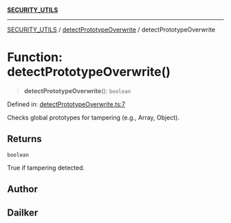 [**SECURITY_UTILS**](../../README.md)

***

[SECURITY_UTILS](../../README.md) / [detectPrototypeOverwrite](../README.md) / detectPrototypeOverwrite

# Function: detectPrototypeOverwrite()

> **detectPrototypeOverwrite**(): `boolean`

Defined in: [detectPrototypeOverwrite.ts:7](https://github.com/dailker/everyutil-js/blob/7799f3f003cb23f425be3f1c83c38483e2648188/src/security/detectPrototypeOverwrite.ts#L7)

Checks global prototypes for tampering (e.g., Array, Object).

## Returns

`boolean`

True if tampering detected.

## Author

## Dailker
